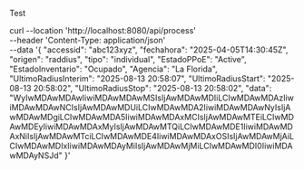 Test

curl --location 'http://localhost:8080/api/process' \
--header 'Content-Type: application/json' \
--data '{
    "accessid": "abc123xyz",
    "fechahora": "2025-04-05T14:30:45Z",
    "origen": "raddius",
    "tipo": "individual",
    "EstadoPPoE": "Active",
    "EstadoInventario": "Ocupado",
    "Agencia": "La Florida",
    "UltimoRadiusInterim": "2025-08-13 20:58:07",
    "UltimoRadiusStart": "2025-08-13 20:58:02",
    "UltimoRadiusStop": "2025-08-13 20:58:02",
    "data": "WyIwMDAwMDAwIiwiMDAwMDAwMSIsIjAwMDAwMDIiLCIwMDAwMDAzIiwiMDAwMDAwNCIsIjAwMDAwMDUiLCIwMDAwMDA2IiwiMDAwMDAwNyIsIjAwMDAwMDgiLCIwMDAwMDA5IiwiMDAwMDAxMCIsIjAwMDAwMTEiLCIwMDAwMDEyIiwiMDAwMDAxMyIsIjAwMDAwMTQiLCIwMDAwMDE1IiwiMDAwMDAxNiIsIjAwMDAwMTciLCIwMDAwMDE4IiwiMDAwMDAxOSIsIjAwMDAwMjAiLCIwMDAwMDIxIiwiMDAwMDAyMiIsIjAwMDAwMjMiLCIwMDAwMDI0IiwiMDAwMDAyNSJd"
  }'
